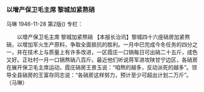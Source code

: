 ### 以增产保卫毛主席  黎城加紧熬硝
马琳
1946-11-28
第2版()
专栏：

　　以增产保卫毛主席
    黎城加紧熬硝
    【本报长治讯】黎城四十六座硝房加紧熬硝，以增加军火生产原料，争取全面抵抗的胜利。一月中已完成今冬任务的四分之一，并在技术上与质量上有许多改进，一区霞庄一口锅每日可出硝二十五斤，成色又好。正社村一月一口锅熬硝八百斤。最近他们听说蒋军进攻陕甘宁边区，各硝房在展开保卫毛主席运动，霞庄硝房王景玉说：“咱熬的越多，反动派死的越多”。领导全县硝房的王富存同志说：“各硝房这样努力，预计至少可超出计划二万斤”。（马琳）
